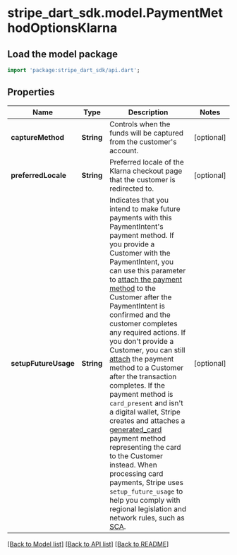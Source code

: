 # stripe_dart_sdk.model.PaymentMethodOptionsKlarna

## Load the model package
```dart
import 'package:stripe_dart_sdk/api.dart';
```

## Properties
Name | Type | Description | Notes
------------ | ------------- | ------------- | -------------
**captureMethod** | **String** | Controls when the funds will be captured from the customer's account. | [optional] 
**preferredLocale** | **String** | Preferred locale of the Klarna checkout page that the customer is redirected to. | [optional] 
**setupFutureUsage** | **String** | Indicates that you intend to make future payments with this PaymentIntent's payment method.  If you provide a Customer with the PaymentIntent, you can use this parameter to [attach the payment method](/payments/save-during-payment) to the Customer after the PaymentIntent is confirmed and the customer completes any required actions. If you don't provide a Customer, you can still [attach](/api/payment_methods/attach) the payment method to a Customer after the transaction completes.  If the payment method is `card_present` and isn't a digital wallet, Stripe creates and attaches a [generated_card](/api/charges/object#charge_object-payment_method_details-card_present-generated_card) payment method representing the card to the Customer instead.  When processing card payments, Stripe uses `setup_future_usage` to help you comply with regional legislation and network rules, such as [SCA](/strong-customer-authentication). | [optional] 

[[Back to Model list]](../README.md#documentation-for-models) [[Back to API list]](../README.md#documentation-for-api-endpoints) [[Back to README]](../README.md)


